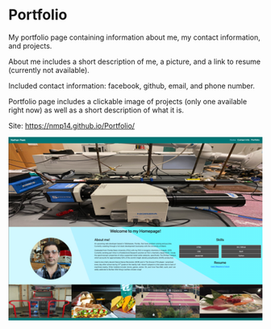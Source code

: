 # Portfolio

My portfolio page containing information about me, my contact information, and projects.

About me includes a short description of me, a picture, and a link to resume (currently not available).

Included contact information: facebook, github, email, and phone number.

Portfolio page includes a clickable image of projects (only one available right now) as well as a short description of what it is.

Site: https://nmp14.github.io/Portfolio/

![Picture of site](Assets/Images/main-page.png)
